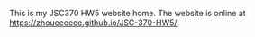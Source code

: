 This is my JSC370 HW5 website home. The website is online at https://zhoueeeeee.github.io/JSC-370-HW5/

